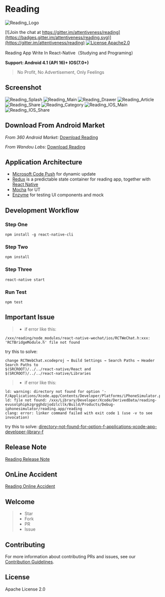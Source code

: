 # Reading

![Reading_Logo](./Reading_Logo.png)

[![Join the chat at https://gitter.im/attentiveness/reading](https://badges.gitter.im/attentiveness/reading.svg)](https://gitter.im/attentiveness/reading)
[![License Apache2.0](https://img.shields.io/hexpm/l/plug.svg)](https://raw.githubusercontent.com/attentiveness/reading/master/LICENSE)

Reading App Write In React-Native（Studying and Programing）

**Support: Android 4.1 (API 16)+    IOS(7.0+)**

> No Profit, No Advertisement, Only Feelings

## Screenshot

![Reading_Splash](./screenshot/Reading_Splash.jpg) ![Reading_Main](./screenshot/Reading_Main.png)
![Reading_Drawer](./screenshot/Reading_Drawer.png) ![Reading_Article](./screenshot/Reading_Article.jpg)
![Reading_Share](./screenshot/Reading_Share.jpg) ![Reading_Category](./screenshot/Reading_Category.png)
![Reading_IOS_Main](./screenshot/Reading_IOS_Main.png) ![Reading_IOS_Share](./screenshot/Reading_IOS_Share.jpeg)

## Download From Android Market

*From 360 Android Market:* [Download Reading](http://zhushou.360.cn/detail/index/soft_id/3217938?recrefer=SE_D_Reading)

*From Wandou Labs:* [Download Reading](http://www.wandoujia.com/apps/com.reading)

## Application Architecture

* [Microsoft Code Push](https://github.com/Microsoft/react-native-code-push) for dynamic update
* [Redux](https://github.com/reactjs/redux) is a predictable state container for reading app, together with [React Native](https://github.com/facebook/react-native)
* [Mocha](https://mochajs.org/) for UT
* [Enzyme](https://github.com/airbnb/enzyme) for testing UI components and mock

## Development Workflow

### Step One
```
npm install -g react-native-cli
```
### Step Two
```
npm install
```
### Step Three
```
react-native start
```
### Run Test
```
npm test
```

## Important Issue
>* if error like this:
```
/xxx/reading/node_modules/react-native-wechat/ios/RCTWeChat.h:xxx: 'RCTBridgeModule.h' file not found
```
try this to solve:
```
change RCTWebChat.xcodeproj → Build Settings → Search Paths → Header Search Paths to
$(SRCROOT)/../../react-native/React and
$(SRCROOT)/../../react-native/Libraries
```

>* if error like this:
```
ld: warning: directory not found for option '-F/Applications/Xcode.app/Contents/Developer/Platforms/iPhoneSimulator.platform/Developer/SDKs/iPhoneSimulatorx.x.sdk/Developer/Library/Frameworks'
ld: file not found: /xxx/Library/Developer/Xcode/DerivedData/reading-evusolphipkzgrgghdzjodzlcllk/Build/Products/Debug-iphonesimulator/reading.app/reading
clang: error: linker command failed with exit code 1 (use -v to see invocation)
```
try this to solve:
[directory-not-found-for-option-f-applications-xcode-app-developer-library-f](http://stackoverflow.com/questions/35234373/directory-not-found-for-option-f-applications-xcode-app-developer-library-f)



## Release Note

[Reading Release Note](https://github.com/attentiveness/reading/releases)

## OnLine Accident

[Reading Online Accident](./Reading_OnLine_Accident.md)

## Welcome

>* Star
>* Fork
>* PR
>* Issue

## Contributing

For more information about contributing PRs and issues, see our [Contribution Guidelines](https://github.com/attentiveness/reading/blob/master/CONTRIBUTING.md).

## License

Apache License 2.0
